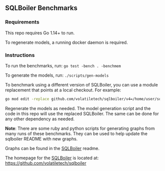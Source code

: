 ## SQLBoiler Benchmarks

### Requirements

This repo requires Go 1.14+ to run.

To regenerate models, a running docker daemon is required.

### Instructions

To run the benchmarks, run: `go test -bench . -benchmem`

To generate the models, run: `./scripts/gen-models`

To benchmark using a different version of SQLBoiler, you can use a module
replacement that points at a local checkout. For example:

```sh
go mod edit -replace github.com/volatiletech/sqlboiler/v4=/home/user/sqlboiler
```

Regenerate the models as needed. The model generation script and the code in
this repo will use the replaced SQLBoiler. The same can be done for any other
dependency as needed.

**Note**: There are some ruby and python scripts for generating graphs from
many runs of these benchmarks. They can be used to help update the sqlboiler
README with new graphs.

Graphs can be found in the [SQLBoiler](https://github.com/volatiletech/sqlboiler) readme.

The homepage for the [SQLBoiler](https://github.com/volatiletech/sqlboiler) is located at: https://github.com/volatiletech/sqlboiler
